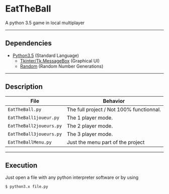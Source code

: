 # EatTheBall
A python 3.5 game in local multiplayer


___



## Dependencies

  + [Python3.5](https://docs.python.org/3.5/) (Standard Language)
    * [Tkinter/Tk.MessageBox](https://docs.python.org/3.5/library/tkinter.html) (Graphical UI)
    * [Random](https://docs.python.org/3.5/library/random.html) (Random Number Generations)


___



## Description

| File| Behavior|
| ------ | ----------- |
| `EatTheBall.py` | The full project / Not 100% functionnal. |
| `EatTheBall1joueur.py` | The 1 player mode. |
| `EatTheBall2joueurs.py` | The 2 player mode. |
| `EatTheBall3joueurs.py` | The 3 player mode. |
| `EatTheBallMenu.py` | Just the  menu part of the project |


___



## Execution

Just open a file with any python interpreter software or by using 
```
$ python3.x file.py 
```

